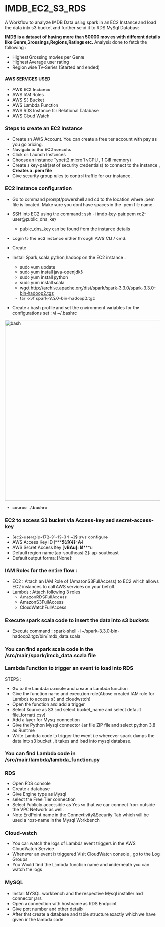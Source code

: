 # IMDB_EC2_S3_RDS
A Workflow to analyze IMDB Data using spark in an EC2 Instance and load the data into s3 bucket and further send it to RDS MySql Database

<b> IMDB is a dataset of having more than 50000 movies with different details like Genre,Grossings,Regions,Ratings etc. </b>
Analysis done to fetch the following :
* Highest Grossing movies per Genre
* Highest Average user rating
* Region wise Tv-Series (Started and ended)

<h4> <b> AWS SERVICES USED </b> </h4>

* AWS EC2 Instance
* AWS IAM Roles
* AWS S3 Bucket
* AWS Lambda Function
* AWS RDS Instance for Relational Database
* AWS Cloud Watch

<h3> Steps to create an EC2 Instance </h3>

* Create an AWS Account. You can create a free tier account with pay as you go pricing.
* Navigate to the EC2 console.
* Click on Launch Instances
* Choose an instance Type(t2.micro 1 vCPU , 1 GiB memory)
* Create a key-pair(set of security credentials) to connect to the instance ,<b> Creates a .pem file </b>
* Give security group rules to control traffic for our instance.

<h3> EC2 instance configuration </h3> 

* Go to command prompt/powershell and cd to the location where .pem file is located. Make sure you dont have spaces in the .pem file name.
* SSH into EC2 using the command : ssh -i imdb-key-pair.pem ec2-user@public_dns_key 
  * public_dns_key can be found from the instance details
* Login to the ec2 instance either through AWS CLI / cmd.
* Create 
* Install Spark,scala,python,hadoop on the EC2 instance :
   * sudo yum update
   * sudo yum install java-openjdk8
   * sudo yum install python
   * sudo yum install scala
   * wget http://archive.apache.org/dist/spark/spark-3.3.0/spark-3.3.0-bin-hadoop2.tgz
   * tar -xvf spark-3.3.0-bin-hadoop2.tgz
   
* Create a bash profile and set the environment variables for the configurations set :
vi ~/.bashrc
<img width="588" alt="bash" src="https://user-images.githubusercontent.com/68941492/233819613-1a0bfa83-e917-4f63-9c3e-c05c7e162502.png">

* source ~/.bashrc

<h3> EC2 to access S3 bucket via Access-key and secret-access-key </h3>

* [ec2-user@ip-172-31-13-34 ~]$ aws configure
* AWS Access Key ID [****************5UX4]: A*************4
* AWS Secret Access Key [****************vBAu]: M*******************u
* Default region name [ap-southeast-2]: ap-southeast
* Default output format [None]: 
 
<h3> IAM Roles for the entire flow : </h3>

* EC2 : Attach an IAM Role of (AmazonS3FullAccess) to EC2 which allows EC2 instances to call AWS services on your behalf.
* Lambda : Attach following 3 roles :
  * AmazonRDSFullAccess
  * AmazonS3FullAccess
  * CloudWatchFullAccess

<h3> Execute spark scala code to insert the data into s3 buckets </h3>

* Execute command : 	spark-shell -i ~/spark-3.3.0-bin-hadoop2.tgz/bin/imdb_data.scala

<h3> You can find spark scala code in the /src/main/spark/imdb_data.scala file </h3>


<h3> <b> Lambda Function to trigger an event to load into RDS </b> </h3>

STEPS :
* Go to the Lambda console and create a Lambda function
* Give the function name and execution role(Above created IAM role for Lambda to access s3 and cloudwatch)
* Open the function and add a trigger
* Select Source as S3 and select bucket_name and select default file_format(.csv)
* Add a layer for Mysql connection
* Give the Python Mysql connector Jar file ZIP file and select python 3.8 as Runtime
* Write Lambda code to trigger the event i.e whenever spark dumps the data into s3 bucket , it takes and load into mysql database.

<h3> You can find Lambda code in /src/main/lambda/lambda_function.py </h3>

<h3> RDS </h3>

* Open RDS console 
* Create a database
* Give Engine type as Mysql
* select the Free Tier connection
* Select Publicly accessible as Yes so that we can connect from outside the VPC Network as well.
* Note EndPoint name in the Connectivity&Security Tab which will be used a host-name in the Mysql Workbench

<h3> Cloud-watch </h3>

* You can watch the logs of Lambda event triggers in the AWS CloudWatch Service
* Whenever an event is triggered Visit CloudWatch console , go to the Log Groups.
* You Would find the Lambda function name and underneath you can watch the logs

<h3> MySQL </h3>

* Install MYSQL workbench and the respective Mysql installer and connector jars
* Open a connection with hostname as RDS Endpoint
* Give port number and other details
* After that create a database and table structure exactly which we have given in the lambda code
